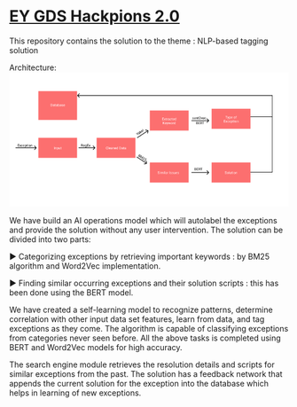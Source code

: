 # [EY GDS Hackpions 2.0](https://www.hackerearth.com/challenges/hackathon/hackpions-2-ey-gds-hackathon/)

This repository contains the solution to the theme : NLP-based tagging solution

Architecture: 
![GitHub Logo](/Architecture.png)

We have build an AI operations model which will autolabel the exceptions and provide the solution without any user intervention. The solution can be divided into two parts:

► Categorizing exceptions by retrieving important keywords : by BM25 algorithm and Word2Vec implementation.

► Finding similar occurring exceptions and their solution scripts : this has been done using the BERT model.

We have created a self-learning model to recognize patterns, determine correlation with other input data set features, learn from data, and tag exceptions as they come. The algorithm is capable of classifying exceptions from categories never seen before. All the above tasks is completed using BERT and Word2Vec models for high accuracy.

The search engine module retrieves the resolution details and scripts for similar exceptions from the past. The solution has a feedback network that appends the current solution for the exception into the database which helps in learning of new exceptions.
